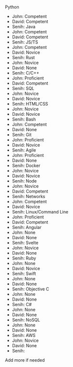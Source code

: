 Python
- John: Competent
- David: Competent
- Senih:
Java
- John: Competent
- David: Competent
- Senih:
JS/TS
- John: Competent
- David: Novice
- Senih:
Rust
- John: Novice
- David: None
- Senih:
C/C++
- John: Proficient
- David: Competent
- Senih:
SQL
- John: Novice
- David: Novice
- Senih:
HTML/CSS
- John: Novice
- David: Novice
- Senih:
Bash
- John: Competent
- David: None
- Senih:
Git
- John: Proficient
- David: Novice
- Senih:
Agile
- John: Proficient
- David: None
- Senih:
Docker
- John: Novice
- David: Novice 
- Senih:
Node
- John: Novice
- David: Competent
- Senih:
Networks
- John: Competent
- David: Novice
- Senih:
Linux/Command Line
- John: Proficient
- David: Competent
- Senih:
Angular
- John: None
- David: None
- Senih:
Svelte
- John: Novice 
- David: None
- Senih:
Ruby
- John: None
- David: Novice
- Senih:
Swift
- John: None
- David: None
- Senih:
Objective C
- John: None
- David: None
- Senih:
C#
- John: None
- David: None
- Senih:
NoSQL
- John: None
- David: None
- Senih:
AWS
- John: Novice
- David: None
- Senih:

Add more if needed